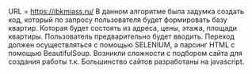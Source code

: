 URL = https://ibkmiass.ru/
В данном алгоритме была задумка создать код, который по запросу пользователя будет формировать базу квартир.
Которая будет состоять из адреса, цены, этажа, площади квартиры. Пользователь предварительно будет вводить.
Переход должен осуществляться с помощью SELENIUM, а парсинг HTML с помощью BeautifulSoup. 
Возникли сложности с подбором сайта для создания работы т.к. Большинство сайтов разработаны на  javascript.